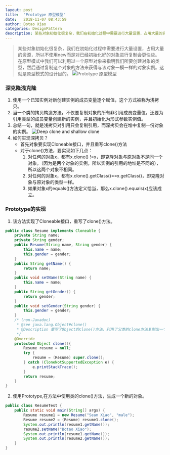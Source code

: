 ```yaml
---
layout: post
title:  "Prototype 原型模型"
date:   2018-11-07 08:43:59
author: Botao Xiao
categories: DesignPattern
description: 某些对象初始化很复杂，我们在初始化过程中需要进行大量设置，占用大量的资源，所以不使用new而是对已经初始化好的对象进行复制会更快些。在原型模式中我们可以利用过一个原型对象来指明我们所要创建对象的类型，然后通过复制这个对象的方法来获得与该对象一模一样的对象实例。这就是原型模式的设计目的。
---
```

> 某些对象初始化很复杂，我们在初始化过程中需要进行大量设置，占用大量的资源，所以不使用new而是对已经初始化好的对象进行复制会更快些。
> 在原型模式中我们可以利用过一个原型对象来指明我们所要创建对象的类型，然后通过复制这个对象的方法来获得与该对象一模一样的对象实例。这就是原型模式的设计目的。
![Prototype 原型模型](https://i.imgur.com/CmzDJ8z.png)

### 深克隆浅克隆
1. 使用一个已知实例对新创建实例的成员变量逐个赋值，这个方式被称为浅拷贝。
2. 当一个类的拷贝构造方法，不仅要复制对象的所有非引用成员变量值，还要为引用类型的成员变量创建新的实例，并且初始化为形式参数实例值。
3. 总结一句，就是浅拷贝对引用只会复制引用，而深拷贝会在堆中复制一份对象的实例。
![Deep clone and shallow clone](https://i.imgur.com/9XFNVxw.png)
4. 如何实现深拷贝？
	* 首先对象要实现Cloneable接口，并且重写clone()方法
	* 对于clone()方法，要实现如下几点：
		1. 对任何的对象x，都有x.clone() !=x，即克隆对象与原对象不是同一个对象。（因为是两个对象的实例，所以实例的引用的地址是不同的），所以这两个对象不相同。
		2. 对任何的对象x，都有x.clone().getClass()==x.getClass()，即克隆对象与原对象的类型一样。
		3. 如果对象x的equals()方法定义恰当，那么x.clone().equals(x)应该成立。

### Prototype的实现
1. 该方法实现了Cloneable接口，重写了clone()方法。
```Java
public class Resume implements Cloneable {
	private String name;
	private String gender;
	public Resume(String name, String gender) {
		this.name = name;
		this.gender = gender;
	}
	public String getName() {
		return name;
	}
	public void setName(String name) {
		this.name = name;
	}
	public String getGender() {
		return gender;
	}
	public void setGender(String gender) {
		this.gender = gender;
	}
	/* (non-Javadoc)
	 * @see java.lang.Object#clone()
	 * @Description 重写了Object的clone()方法，利用了父类的clone方法复制出一个全新的对象。
	 */
	@Override
	protected Object clone(){
		Resume resume = null;
		try {
			resume = (Resume) super.clone();
		} catch (CloneNotSupportedException e) {
			e.printStackTrace();
		}
		return resume;
	}
}
```

2. 使用Prototype,在方法中使用类的clone()方法，生成一个新的对象。
```Java
public class ResumeTest {
	public static void main(String[] args) {
		Resume resume1 = new Resume("Sean Xiao", "male");
		Resume resume2 = (Resume) resume1.clone();
		System.out.println(resume1.getName());
		resume2.setName("Botao Xiao");
		System.out.println(resume1.getName());
		System.out.println(resume2.getName());
	}
}
```